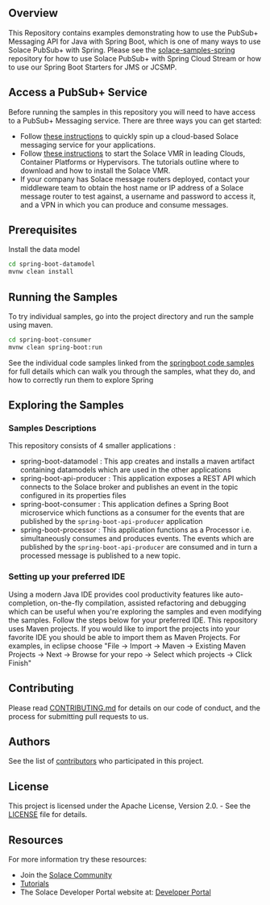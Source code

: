 ## Overview
This Repository contains examples demonstrating how to use the PubSub+ Messaging API for Java with Spring Boot, which is one of many ways to use Solace PubSub+ with Spring. Please see the [solace-samples-spring](https://github.com/SolaceSamples/solace-samples-spring) repository for how to use Solace PubSub+ with Spring Cloud Stream or how to use our Spring Boot Starters for JMS or JCSMP. 

## Access a PubSub+ Service
Before running the samples in this repository you will need to have access to a PubSub+ Messaging service. 
There are three ways you can get started:
- Follow [these instructions](https://docs.solace.com/Cloud/ggs_create_first_service.htm) to quickly spin up a cloud-based Solace messaging service for your applications.
- Follow [these instructions](https://docs.solace.com/Software-Broker/SW-Broker-Set-Up/Containers/Set-Up-Container-Image.htm) to start the Solace VMR in leading Clouds, Container Platforms or Hypervisors. The tutorials outline where to download and how to install the Solace VMR.
- If your company has Solace message routers deployed, contact your middleware team to obtain the host name or IP address of a Solace message router to test against, a username and password to access it, and a VPN in which you can produce and consume messages.

## Prerequisites
Install the data model
``` bash
cd spring-boot-datamodel
mvnw clean install
```

## Running the Samples
To try individual samples, go into the project directory and run the sample using maven.

``` bash
cd spring-boot-consumer
mvnw clean spring-boot:run
```
See the individual code samples linked from the [springboot code samples](https://github.com/SolaceSamples/solace-samples-java-springboot/) for full details which can walk you through the samples, what they do, and how to correctly run them to explore Spring

## Exploring the Samples

### Samples Descriptions
This repository consists of 4 smaller applications :
- spring-boot-datamodel : This app creates and installs a maven artifact containing datamodels which are used in the other applications
- spring-boot-api-producer : This application exposes a REST API which connects to the Solace broker and publishes an event in the topic configured in its properties files
- spring-boot-consumer : This application defines a Spring Boot microservice which functions as a consumer for the events that are published by the `spring-boot-api-producer` application
- spring-boot-processor : This application functions as a Processor i.e. simultaneously consumes and produces events. The events which are published by the `spring-boot-api-producer` are consumed and in turn a processed message is published to a new topic.

### Setting up your preferred IDE
Using a modern Java IDE provides cool productivity features like auto-completion, on-the-fly compilation, assisted refactoring and debugging which can be useful when you're exploring the samples and even modifying the samples. Follow the steps below for your preferred IDE. This repository uses Maven projects. If you would like to import the projects into your favorite IDE you should be able to import them as Maven Projects. For examples, in eclipse choose "File -> Import -> Maven -> Existing Maven Projects -> Next -> Browse for your repo -> Select which projects -> Click Finish" </br>


## Contributing
Please read [CONTRIBUTING.md](CONTRIBUTING.md) for details on our code of conduct, and the process for submitting pull requests to us.

## Authors
See the list of [contributors](https://github.com/SolaceSamples/solace-samples-java-springboot/contributors) who participated in this project.

## License
This project is licensed under the Apache License, Version 2.0. - See the [LICENSE](LICENSE) file for details.

## Resources
For more information try these resources:
- Join the [Solace Community](https://solace.community)
- [Tutorials](https://tutorials.solace.dev/)
- The Solace Developer Portal website at: [Developer Portal](https://solace.dev)
